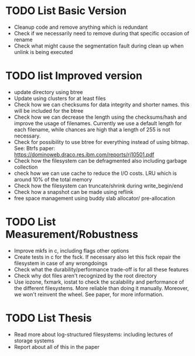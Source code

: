 # TODO List Basic Version
- Cleanup code and remove anything which is redundant
- Check if we necessarily need to remove during that specific occasion of rename
- Check what might cause the segmentation fault during clean up when unlink is being executed

# TODO list Improved version
- update directory using btree
- Update using clusters for at least files
- Check how we can checksums for data integrity and shorter names. this will be included for the btree
- Check how we can decrease the length using the checksums/hash and improve the usage of filenames.
  Currently we use a default length for each filename, while chances are high that a length of 255 is not necessary.
- Check for possibility to use btree for everything instead of using bitmap. See: Btrfs paper: https://dominoweb.draco.res.ibm.com/reports/rj10501.pdf
- Check how the filesystem can be defragmented also including garbage collection
- check how we can use cache to reduce the I/O costs. LRU which is around 10% of the total memory
- Check how the filesystem can truncate/shrink during write_begin/end
- Check how a snapshot can be made using reflink
- free space management using buddy slab allocator/ pre-allocation

# TODO List Measurement/Robustness
- Improve mkfs in c, including flags other options
- Create tests in c for the fsck. If necessary also let this fsck repair the filesystem in case of any wrongdoings
- Check what the durability/performance trade-off is for all these features
- Check why dot files aren't recognized by the root directory
- Use iozone, fxmark, iostat to check the scalability and performance of the different filesystems. More reliable than doing it manually. Moreover, we won't reinvent the wheel. See paper, for more information.


# TODO List Thesis
- Read more about log-structured filesystems: including lectures of storage systems
- Report about all of this in the paper